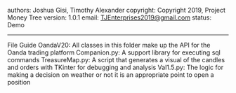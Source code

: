 authors: Joshua Gisi, Timothy Alexander
copyright: Copyright 2019, Project Money Tree
version: 1.0.1
email: TJEnterprises2019@gmail.com
status: Demo


-----------------------------------------------

File Guide
OandaV20: All classes in this folder make up the API for the Oanda trading platform
Companion.py: A support library for executing sql commands
TreasureMap.py: A script that generates a visual of the candles and orders with TKinter for debugging and analysis
Val1.5.py: The logic for making a decision on weather or not it is an appropriate point to open a position

